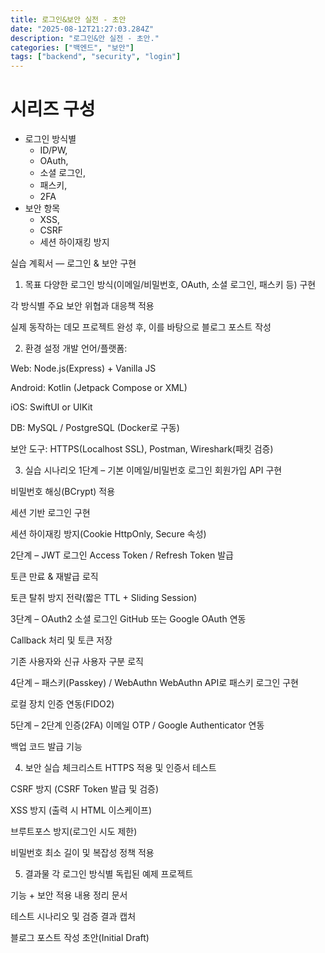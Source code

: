 ```yaml
---
title: 로그인&보안 실전 - 초안
date: "2025-08-12T21:27:03.284Z"
description: "로그인&안 실전 - 초안."
categories: ["백엔드", "보안"]
tags: ["backend", "security", "login"]
---
```

# 시리즈 구성
  
- 로그인 방식별
  - ID/PW, 
  - OAuth, 
  - 소셜 로그인, 
  - 패스키, 
  - 2FA
- 보안 항목
  - XSS, 
  - CSRF
  - 세션 하이재킹 방지


실습 계획서 — 로그인 & 보안 구현
1. 목표
다양한 로그인 방식(이메일/비밀번호, OAuth, 소셜 로그인, 패스키 등) 구현

각 방식별 주요 보안 위협과 대응책 적용

실제 동작하는 데모 프로젝트 완성 후, 이를 바탕으로 블로그 포스트 작성

2. 환경 설정
개발 언어/플랫폼:

Web: Node.js(Express) + Vanilla JS

Android: Kotlin (Jetpack Compose or XML)

iOS: SwiftUI or UIKit

DB: MySQL / PostgreSQL (Docker로 구동)

보안 도구: HTTPS(Localhost SSL), Postman, Wireshark(패킷 검증)

3. 실습 시나리오
1단계 – 기본 이메일/비밀번호 로그인
회원가입 API 구현

비밀번호 해싱(BCrypt) 적용

세션 기반 로그인 구현

세션 하이재킹 방지(Cookie HttpOnly, Secure 속성)

2단계 – JWT 로그인
Access Token / Refresh Token 발급

토큰 만료 & 재발급 로직

토큰 탈취 방지 전략(짧은 TTL + Sliding Session)

3단계 – OAuth2 소셜 로그인
GitHub 또는 Google OAuth 연동

Callback 처리 및 토큰 저장

기존 사용자와 신규 사용자 구분 로직

4단계 – 패스키(Passkey) / WebAuthn
WebAuthn API로 패스키 로그인 구현

로컬 장치 인증 연동(FIDO2)

5단계 – 2단계 인증(2FA)
이메일 OTP / Google Authenticator 연동

백업 코드 발급 기능

4. 보안 실습 체크리스트
HTTPS 적용 및 인증서 테스트

CSRF 방지 (CSRF Token 발급 및 검증)

XSS 방지 (출력 시 HTML 이스케이프)

브루트포스 방지(로그인 시도 제한)

비밀번호 최소 길이 및 복잡성 정책 적용

5. 결과물
각 로그인 방식별 독립된 예제 프로젝트

기능 + 보안 적용 내용 정리 문서

테스트 시나리오 및 검증 결과 캡처

블로그 포스트 작성 초안(Initial Draft)